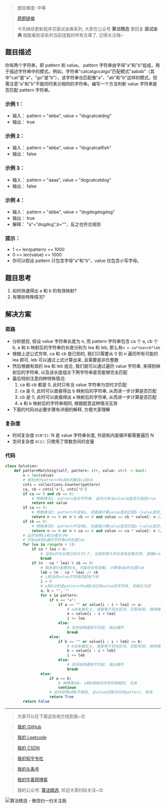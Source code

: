 > 题目难度: 中等

> [原题链接](https://leetcode-cn.com/problems/pattern-matching-lcci/)

> 今天继续更新程序员面试金典系列, 大家在公众号 **算法精选** 里回复 **面试金典** 就能看到该系列当前连载的所有文章了, 记得关注哦~

## 题目描述

你有两个字符串，即 pattern 和 value。 pattern 字符串由字母"a"和"b"组成，用于描述字符串中的模式。例如，字符串"catcatgocatgo"匹配模式"aabab"（其中"cat"是"a"，"go"是"b"），该字符串也匹配像"a"、"ab"和"b"这样的模式。但需注意"a"和"b"不能同时表示相同的字符串。编写一个方法判断 value 字符串是否匹配 pattern 字符串。

### 示例 1：

- 输入： pattern = "abba", value = "dogcatcatdog"
- 输出： true

### 示例 2：

- 输入： pattern = "abba", value = "dogcatcatfish"
- 输出： false

### 示例 3：

- 输入： pattern = "aaaa", value = "dogcatcatdog"
- 输出： false

### 示例 4：

- 输入： pattern = "abba", value = "dogdogdogdog"
- 输出： true
- 解释： "a"="dogdog",b=""，反之也符合规则

### 提示：

- 1 <= len(pattern) <= 1000
- 0 <= len(value) <= 1000
- 你可以假设 pattern 只包含字母"a"和"b"，value 仅包含小写字母。

## 题目思考

1. 如何快速得出 a 和 b 的有效映射?
2. 有哪些特殊情况?

## 解决方案

### 思路

- 分析题目, 假设 value 字符串长度为 n, 而 pattern 字符串包含 ca 个 a, cb 个 b, a 和 b 映射后的字符串的长度分别为 lea 和 leb, 那么有`n = ca*lea+cb*leb`
- 根据上述公式穷举, ca 和 cb 是已知的, 我们只需要从 0 到 n 遍历所有可能的 lea 即可, leb 可以通过上式计算出来, 且需要是非负整数
- 然后根据有效的 lea 和 leb 组合, 我们就可以通过遍历 value 字符串, 来得到映射后的字符串, 以及该长度组合下两字符串是否能够完全匹配
- 最后特别注意四种特殊情况:
  1. ca 和 cb 都是 0, 此时只有当 value 字符串为空时才匹配
  2. ca 是 0, 此时可以直接得出 b 映射后的字符串, 从而进一步计算是否匹配
  3. cb 是 0, 此时可以直接得出 a 映射后的字符串, 从而进一步计算是否匹配
  4. a 和 b 映射后的字符串相同, 根据题意这种情况无效
- 下面的代码对必要步骤有详细的解释, 方便大家理解

### 复杂度

- 时间复杂度 `O(N^2)`: N 是 value 字符串长度, 外层和内层循环都需要遍历 N
- 空间复杂度 `O(1)`: 只使用了常数空间的变量

### 代码

```python
class Solution:
    def patternMatching(self, pattern: str, value: str) -> bool:
        n = len(value)
        # 首先统计pattern中a和b的数目ca和cb
        cnts = collections.Counter(pattern)
        ca, cb = cnts["a"], cnts["b"]
        if ca == 0 and cb == 0:
            # 特殊情况1: pattern是空字符串, 此时只有当value也是空才返回true
            return not value
        if ca == 0:
            # 特殊情况2: pattern中没有a, 则直接计算value是否匹配b (value是空, 或者等于cb个b的重复)
            return n == 0 or n % cb == 0 and value == cb * value[: n // cb]
        if cb == 0:
            # 特殊情况3: pattern中没有b, 则直接计算value是否匹配a (value是空, 或者等于ca个a的重复)
            return n == 0 or n % ca == 0 and value == ca * value[: n // ca]
        # 此时说明ca和cb都大于0
        # 开始从0到n遍历字符串a的长度lea
        for lea in range(n + 1):
            if ca * lea > n:
                # 当前a的总长度已经大于n了, 当前和更大的长度肯定都无效, 直接break
                break
            if (n - ca * lea) % cb == 0:
                # 剩余部分能整除cb, 可能存在有效解, 计算得出b的长度leb
                leb = (n - ca * lea) // cb
                # i是当前value字符串的起始下标
                i = 0
                # a和b分别是pattern中a和b对应到value的字符串, 初始化为空
                a, b = "", ""
                for x in pattern:
                    if x == "a":
                        if a == "" or value[i : i + lea] == a:
                            # a尚未被定义, 或者等于现在区间, 匹配有效, 继续循环
                            a = value[i : i + lea]
                            i += lea
                        else:
                            # 否则说明遇到不匹配, 跳出循环
                            break
                    else:
                        if b == "" or value[i : i + leb] == b:
                            # b尚未被定义, 或者等于现在区间, 匹配有效, 继续循环
                            b = value[i : i + leb]
                            i += leb
                        else:
                            # 否则说明遇到不匹配, 跳出循环
                            break
                else:
                    if a == b:
                        # 特殊情况4: a和b映射后的字符串相同, 无效
                        continue
                    # 此时说明a和b不相同, 且value匹配对应的pattern, 有效
                    return True
        return False
```

---

> 大家可以在下面这些地方找到我~😊

> [我的 GitHub](https://github.com/zjulyx)

> [我的 Leetcode](https://leetcode-cn.com/u/suibianfahui/)

> [我的 CSDN](https://me.csdn.net/zjulyx1993)

> [我的知乎专栏](https://zhuanlan.zhihu.com/c_1242508721932464128)

> [我的头条号](https://www.toutiao.com/c/user/1090304683804520/#mid=1671643017345028)

> [我的牛客网博客](https://blog.nowcoder.net/zjulyx)

> 我的公众号: [算法精选](https://mp.weixin.qq.com/s?__biz=MzA5MDk1MjI5MA==&mid=2247484158&idx=1&sn=90176bac32cf7af40e4074c721fd8a95&chksm=900285f3a7750ce5a068c9c9773781461819633f2fd60533732637ec9520c908371ebc218d49&scene=178&cur_album_id=1386231241346859009#rd), 欢迎大家扫码关注~😊

![算法精选 - 微信扫一扫关注我](https://pic1.zhimg.com/80/v2-7c988a7b35886df51596ef23616764ac_1440w.jpg)
